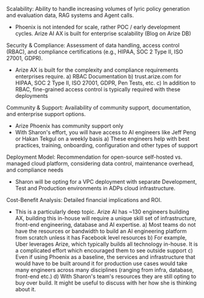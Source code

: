 Scalability: Ability to handle increasing volumes of lyric policy generation and evaluation data, RAG systems and Agent calls.
- Phoenix is not intended for scale, rather POC / early development cycles. Arize AI AX is built for enterprise scalability (Blog on Arize DB)

Security & Compliance: Assessment of data handling, access control (RBAC), and compliance certifications (e.g., HIPAA, SOC 2 Type II, ISO 27001, GDPR).
- Arize AX is built for the complexity and compliance requirements enterprises require. 
 a) RBAC Documentation
 b) trust.arize.com for HIPAA, SOC 2 Type II, ISO 27001, GDPR, Pen Tests, etc. 
 c) In addition to RBAC, fine-grained access control is typically required with these deployments

Community & Support: Availability of community support, documentation, and enterprise support options.
- Arize Phoenix has community support only
- With Sharon's effort, you will have access to AI engineers like Jeff Peng or Hakan Tekgul on a weekly basis
 a) These engineers help with best practices, training, onboarding, configuration and other types of support

Deployment Model: Recommendation for open-source self-hosted vs. managed cloud platform, considering data control, maintenance overhead, and compliance needs
- Sharon will be opting for a VPC deployment with separate Development, Test and Production environments in ADPs cloud infrastructure. 

Cost-Benefit Analysis: Detailed financial implications and ROI.
 - This is a particularly deep topic. Arize AI has ~130 engineers building AX, building this in-house will require a unique skill set of infrastructure, front-end engineering, database and AI expertise.
  a) Most teams do not have the resources or bandwidth to build an AI engineering platform from scratch unless it has Facebook level resources
  b) For example, Uber leverages Arize, which typically builds all technology in-house. It is a complicated effort which encouraged them to see outside support
  c) Even if using Phoenix as a baseline, the services and infrastructure that would have to be built around it for production use cases would take many engineers across many disciplines (ranging from infra, database, front-end etc.)
  d) With Sharon's team's resources they are still opting to buy over build. It might be useful to discuss with her how she is thinking about it. 
 
